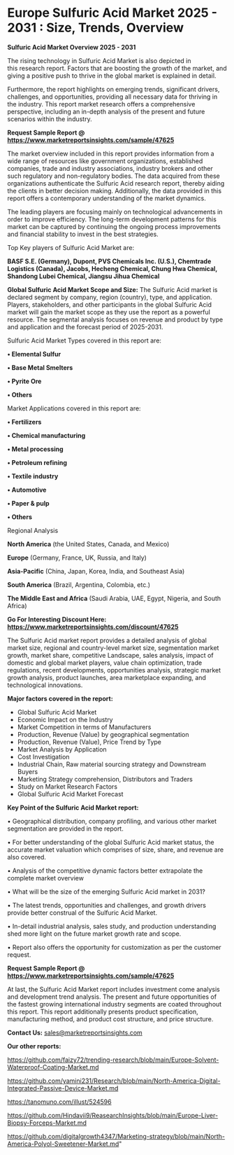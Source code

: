 # Europe Sulfuric Acid Market 2025 - 2031 : Size, Trends, Overview

<Strong> Sulfuric Acid Market Overview 2025 - 2031</strong>

The rising technology in Sulfuric Acid Market is also depicted in this research report. Factors that are boosting the growth of the market, and giving a positive push to thrive in the global market is explained in detail.

Furthermore, the report highlights on emerging trends, significant drivers, challenges, and opportunities, providing all necessary data for thriving in the industry. This report market research offers a comprehensive perspective, including an in-depth analysis of the present and future scenarios within the industry.

<strong>Request Sample Report @ <a href=https://www.marketreportsinsights.com/sample/47625>https://www.marketreportsinsights.com/sample/47625</a></strong>

The market overview included in this report provides information from a wide range of resources like government organizations, established companies, trade and industry associations, industry brokers and other such regulatory and non-regulatory bodies. The data acquired from these organizations authenticate the Sulfuric Acid research report, thereby aiding the clients in better decision making. Additionally, the data provided in this report offers a contemporary understanding of the market dynamics.

The leading players are focusing mainly on technological advancements in order to improve efficiency. The long-term development patterns for this market can be captured by continuing the ongoing process improvements and financial stability to invest in the best strategies.

Top Key players of Sulfuric Acid Market are:

<strong>BASF S.E. (Germany), Dupont, PVS Chemicals Inc. (U.S.), Chemtrade Logistics (Canada), Jacobs, Hecheng Chemical, Chung Hwa Chemical, Shandong Lubei Chemical, Jiangsu Jihua Chemical</strong>

<strong><b>Global Sulfuric Acid Market Scope and Size:</b></strong>
The Sulfuric Acid market is declared segment by company, region (country), type, and application. Players, stakeholders, and other participants in the global Sulfuric Acid market will gain the market scope as they use the report as a powerful resource. The segmental analysis focuses on revenue and product by type and application and the forecast period of 2025-2031.

Sulfuric Acid Market Types covered in this report are:

<strong>•  Elemental Sulfur

•  Base Metal Smelters

•  Pyrite Ore

•  Others</strong>

Market Applications covered in this report are:

<strong>•  Fertilizers

•  Chemical manufacturing

•  Metal processing

•  Petroleum refining

•  Textile industry

•  Automotive

•  Paper & pulp

•  Others</strong> 

Regional Analysis

<strong>North America</strong> (the United States, Canada, and Mexico)

<strong>Europe</strong> (Germany, France, UK, Russia, and Italy)

<strong>Asia-Pacific</strong> (China, Japan, Korea, India, and Southeast Asia)

<strong>South America</strong> (Brazil, Argentina, Colombia, etc.)

<strong>The Middle East and Africa</strong> (Saudi Arabia, UAE, Egypt, Nigeria, and South Africa)

<strong>Go For Interesting Discount Here: <a href=https://www.marketreportsinsights.com/discount/47625>https://www.marketreportsinsights.com/discount/47625</a></strong>

The Sulfuric Acid market report provides a detailed analysis of global market size, regional and country-level market size, segmentation market growth, market share, competitive Landscape, sales analysis, impact of domestic and global market players, value chain optimization, trade regulations, recent developments, opportunities analysis, strategic market growth analysis, product launches, area marketplace expanding, and technological innovations.

<strong><b>Major factors covered in the report:</b></strong>
<ul>
  <li>Global Sulfuric Acid Market </li>
  <li>Economic Impact on the Industry</li>
  <li>Market Competition in terms of Manufacturers</li>
  <li>Production, Revenue (Value) by geographical segmentation</li>
  <li>Production, Revenue (Value), Price Trend by Type</li>
  <li>Market Analysis by Application</li>
  <li>Cost Investigation</li>
  <li>Industrial Chain, Raw material sourcing strategy and Downstream Buyers</li>
  <li>Marketing Strategy comprehension, Distributors and Traders</li>
  <li>Study on Market Research Factors</li>
  <li>Global Sulfuric Acid Market Forecast</li>
</ul>

<strong><b>Key Point of the Sulfuric Acid Market report:</b></strong>

• Geographical distribution, company profiling, and various other market segmentation are provided in the report.

• For better understanding of the global Sulfuric Acid market status, the accurate market valuation which comprises of size, share, and revenue are also covered.

• Analysis of the competitive dynamic factors better extrapolate the complete market overview

• What will be the size of the emerging Sulfuric Acid market in 2031?

• The latest trends, opportunities and challenges, and growth drivers provide better construal of the Sulfuric Acid Market.

• In-detail industrial analysis, sales study, and production understanding shed more light on the future market growth rate and scope.

• Report also offers the opportunity for customization as per the customer request.

<strong>Request Sample Report @ <a href=https://www.marketreportsinsights.com/sample/47625>https://www.marketreportsinsights.com/sample/47625</a></strong>

At last, the Sulfuric Acid Market report includes investment come analysis and development trend analysis. The present and future opportunities of the fastest growing international industry segments are coated throughout this report. This report additionally presents product specification, manufacturing method, and product cost structure, and price structure.

<strong>Contact Us:</strong>
sales@marketreportsinsights.com

<strong>Our other reports:</strong>

<a href=https://github.com/faizy72/trending-research/blob/main/Europe-Solvent-Waterproof-Coating-Market.md>https://github.com/faizy72/trending-research/blob/main/Europe-Solvent-Waterproof-Coating-Market.md</a>

<a href=https://github.com/yamini231/Research/blob/main/North-America-Digital-Integrated-Passive-Device-Market.md>https://github.com/yamini231/Research/blob/main/North-America-Digital-Integrated-Passive-Device-Market.md</a>

<a href=https://tanomuno.com/illust/524596>https://tanomuno.com/illust/524596</a>

<a href=https://github.com/Hindavii9/ReasearchInsights/blob/main/Europe-Liver-Biopsy-Forceps-Market.md>https://github.com/Hindavii9/ReasearchInsights/blob/main/Europe-Liver-Biopsy-Forceps-Market.md</a>

<a href=https://github.com/digitalgrowth4347/Marketing-strategy/blob/main/North-America-Polyol-Sweetener-Market.md>https://github.com/digitalgrowth4347/Marketing-strategy/blob/main/North-America-Polyol-Sweetener-Market.md</a>"
